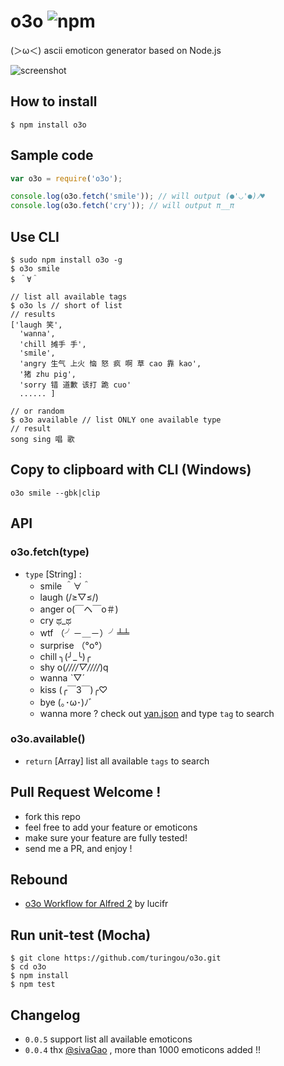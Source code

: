 # o3o ![npm](https://badge.fury.io/js/o3o.png)

(＞ω＜) ascii emoticon generator based on Node.js

![screenshot](http://ww4.sinaimg.cn/large/61ff0de3gw1e760rs12a6j20ln0fbq52.jpg)
## How to install

````
$ npm install o3o
````

## Sample code

````javascript
var o3o = require('o3o');

console.log(o3o.fetch('smile')); // will output (●'◡'●)ﾉ♥
console.log(o3o.fetch('cry')); // will output π__π
````

## Use CLI
````
$ sudo npm install o3o -g
$ o3o smile
$ ＾∀＾ 

// list all available tags
$ o3o ls // short of list
// results
['laugh 笑',
  'wanna',
  'chill 摊手 手',
  'smile',
  'angry 生气 上火 恼 怒 疯 啊 草 cao 靠 kao',
  '猪 zhu pig',
  'sorry 错 道歉 该打 跪 cuo'
  ...... ]

// or random
$ o3o available // list ONLY one available type
// result
song sing 唱 歌
````

## Copy to clipboard with CLI (Windows)

```
o3o smile --gbk|clip
```

## API

### o3o.fetch(type) 

- `type` [String] :
    - smile ＾∀＾
    - laugh (/≥▽≤/)
    - anger o(￣ヘ￣o＃)
    - cry ಥ_ಥ
    - wtf （╯－＿－）╯╧╧
    - surprise （°ο°）
    - chill ╮(╯_╰)╭
    - shy o(*////▽////*)q
    - wanna ˋ▽ˊ
    - kiss (╭￣3￣)╭♡
    - bye (｡･ω･)ﾉﾞ
    - wanna more ? check out [yan.json](https://github.com/turingou/o3o/blob/master/yan.json) and type `tag` to search

### o3o.available()

- `return` [Array] list all available `tags` to search

## Pull Request Welcome !

- fork this repo
- feel free to add your feature or emoticons
- make sure your feature are fully tested!
- send me a PR, and enjoy !

## Rebound

- [o3o Workflow for Alfred 2](http://lucifr.com/2013/08/01/o3o-workflow-for-alfred/) by lucifr

## Run unit-test (Mocha)

````
$ git clone https://github.com/turingou/o3o.git
$ cd o3o
$ npm install 
$ npm test
````

## Changelog

- `0.0.5` support list all available emoticons
- `0.0.4` thx [@sivaGao](https://github.com/ghlndsl) , more than 1000 emoticons added !!